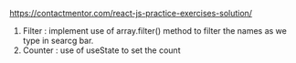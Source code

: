 https://contactmentor.com/react-js-practice-exercises-solution/

1. Filter : implement use of array.filter() method to filter the names as we type in searcg bar.
2. Counter : use of useState to set the count